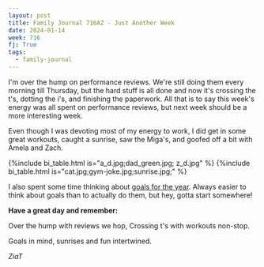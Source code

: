 ```yaml
---
layout: post
title: Family Journal 716AZ - Just Another Week
date: 2024-01-14
week: 716
fj: True
tags:
  - family-journal
---
```


I'm over the hump on performance reviews. We're still doing them every morning till Thursday, but the hard stuff is all done and now it's crossing the t's, dotting the i's, and finishing the paperwork. All that is to say this week's energy was all spent on performance reviews, but next week should be a more interesting week.

Even though I was devoting most of my energy to work, I did get in some great workouts, caught a sunrise, saw the Miga's, and goofed off a bit with Amela and Zach.

{%include bi_table.html is="a_d.jpg;dad_green.jpg; z_d.jpg" %}
{%include bi_table.html is="cat.jpg;gym-joke.jpg;sunrise.jpg;" %}

I also spent some time thinking about [goals for the year](/y24). Always easier to think about goals than to actually do them, but hey, gotta start somewhere!

**Have a great day and remember:**

Over the hump with reviews we hop, Crossing t's with workouts non-stop.

Goals in mind, sunrises and fun intertwined.

_ZiaT_

